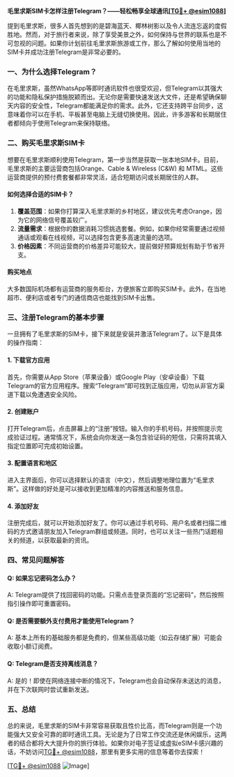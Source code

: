 **毛里求斯SIM卡怎样注册Telegram？——轻松畅享全球通讯[[TG💪+ @esim1088](https://t.me/s/esim1088)]**

提到毛里求斯，很多人首先想到的是碧海蓝天、椰林树影以及令人流连忘返的度假胜地。然而，对于旅行者来说，除了享受美景之外，如何保持与世界的联系也是不可忽视的问题。如果你计划前往毛里求斯旅游或工作，那么了解如何使用当地的SIM卡并成功注册Telegram是非常必要的。

### 一、为什么选择Telegram？

在毛里求斯，虽然WhatsApp等即时通讯软件也很受欢迎，但Telegram以其强大的功能和隐私保护措施脱颖而出。无论你是需要快速发送大文件，还是希望确保聊天内容的安全性，Telegram都能满足你的需求。此外，它还支持跨平台同步，这意味着你可以在手机、平板甚至电脑上无缝切换使用。因此，许多游客和长期居住者都倾向于使用Telegram来保持联络。

### 二、购买毛里求斯SIM卡

想要在毛里求斯顺利使用Telegram，第一步当然是获取一张本地SIM卡。目前，毛里求斯的主要运营商包括Orange、Cable & Wireless (C&W) 和 MTML。这些运营商提供的预付费套餐都非常灵活，适合短期访问或长期居住的人群。

#### 如何选择合适的SIM卡？

1. **覆盖范围**：如果你打算深入毛里求斯的乡村地区，建议优先考虑Orange，因为它的网络信号覆盖较广。
2. **流量需求**：根据你的数据消耗习惯挑选套餐。例如，如果你经常需要通过视频通话或观看在线视频，可以选择包含更多高速流量的选项。
3. **价格因素**：不同运营商的价格差异可能较大，提前做好预算规划有助于节省开支。

#### 购买地点

大多数国际机场都有运营商的服务柜台，方便旅客立即购买SIM卡。此外，在当地超市、便利店或者专门的通信商店也能找到SIM卡出售。

### 三、注册Telegram的基本步骤

一旦拥有了毛里求斯的SIM卡，接下来就是安装并激活Telegram了。以下是具体的操作指南：

#### 1. 下载官方应用

首先，你需要从App Store（苹果设备）或Google Play（安卓设备）下载Telegram的官方应用程序。搜索“Telegram”即可找到正版应用，切勿从非官方渠道下载以免遭遇安全风险。

#### 2. 创建账户

打开Telegram后，点击屏幕上的“注册”按钮。输入你的手机号码，并按照提示完成验证过程。通常情况下，系统会向你发送一条包含验证码的短信，只需将其填入指定位置即可完成初始设置。

#### 3. 配置语言和地区

进入主界面后，你可以选择默认的语言（中文），然后调整地理位置为“毛里求斯”。这样做的好处是可以接收到更加精准的内容推送和服务信息。

#### 4. 添加好友

注册完成后，就可以开始添加好友了。你可以通过手机号码、用户名或者扫描二维码的方式邀请朋友加入Telegram群组或频道。同时，也可以关注一些热门话题相关的频道，以获取最新的资讯。

### 四、常见问题解答

#### Q: 如果忘记密码怎么办？
A: Telegram提供了找回密码的功能。只需点击登录页面的“忘记密码”，然后按照指引操作即可重置密码。

#### Q: 是否需要额外支付费用才能使用Telegram？
A: 基本上所有的基础服务都是免费的，但某些高级功能（如云存储扩展）可能会收取小额订阅费。

#### Q: Telegram是否支持离线消息？
A: 是的！即使在网络连接中断的情况下，Telegram也会自动保存未送达的消息，并在下次联网时尝试重新发送。

### 五、总结

总的来说，毛里求斯的SIM卡非常容易获取且性价比高，而Telegram则是一个功能强大又安全可靠的即时通讯工具。无论是为了日常工作交流还是休闲娱乐，这两者的结合都将大大提升你的旅行体验。如果你对电子签证或虚拟eSIM卡感兴趣的话，不妨访问[TG💪+ @esim1088](https://t.me/s/esim1088)，那里有更多实用的信息等着你去探索！

[[TG💪+ @esim1088](https://t.me/s/esim1088) ![Image](https://i.postimg.cc/4NQfJmqS/Snipaste-2025-05-13-00-14-12.png)]